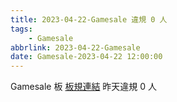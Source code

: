 ```yaml
---
title: 2023-04-22-Gamesale 違規 0 人
tags:
    - Gamesale
abbrlink: 2023-04-22-Gamesale
date: Gamesale-2023-04-22 12:00:00
---
```

Gamesale 板 [板規連結](https://www.ptt.cc/bbs/Gossiping/M.1637425085.A.07D.html)
昨天違規 0 人
